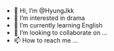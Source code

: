 - 👋 Hi, I’m @HyungJkk
- 👀 I’m interested in drama
- 🌱 I’m currently learning English
- 💞️ I’m looking to collaborate on ...
- 📫 How to reach me ...

<!---
HyungJkk/HyungJkk is a ✨ special ✨ repository because its `README.md` (this file) appears on your GitHub profile.
You can click the Preview link to take a look at your changes.
--->
